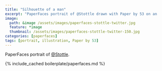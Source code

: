 ```yaml
---
title: "Silhouette of a man"
excerpt: "PaperFaces portrait of @Stottle drawn with Paper by 53 on an iPad."
image: 
  path: &image /assets/images/paperfaces-stottle-twitter.jpg 
  feature: *image
  thumbnail: /assets/images/paperfaces-stottle-twitter-150.jpg
categories: [paperfaces]
tags: [portrait, illustration, Paper by 53]
---
```


PaperFaces portrait of [@Stottle](https://twitter.com/Stottle).

{% include_cached boilerplate/paperfaces.md %}
